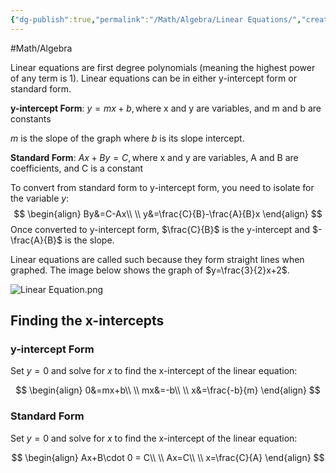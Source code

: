 ```yaml
---
{"dg-publish":true,"permalink":"/Math/Algebra/Linear Equations/","created":"2024-10-02T00:57:39.338-04:00","updated":"2024-11-11T21:46:37.895-05:00"}
---
```


#Math/Algebra 

Linear equations are first degree polynomials (meaning the highest power of any term is 1). Linear equations can be in either y-intercept form or standard form.

**y-intercept Form**: 
$y=mx+b, \text{where x and y are variables, and m and b are constants}$

$m$ is the slope of the graph where $b$ is its slope intercept.

**Standard Form**: $Ax+By=C, \text{where x and y are variables, A and B are coefficients, and C is a constant}$

To convert from standard form to y-intercept form, you need to isolate for the variable $y$:
$$
\begin{align}
By&=C-Ax\\
\\
y&=\frac{C}{B}-\frac{A}{B}x
\end{align}
$$
Once converted to y-intercept form, $\frac{C}{B}$ is the y-intercept and $-\frac{A}{B}$ is the slope.

Linear equations are called such because they form straight lines when graphed. The image below shows the graph of $y=\frac{3}{2}x+2$.

![Linear Equation.png](/img/user/Linear%20Equation.png)

## Finding the x-intercepts

### y-intercept Form

Set $y=0$ and solve for $x$ to find the x-intercept of the linear equation:

$$
\begin{align}
0&=mx+b\\
\\
mx&=-b\\
\\
x&=\frac{-b}{m}
\end{align}
$$
### Standard Form

Set $y=0$ and solve for $x$ to find the x-intercept of the linear equation:

$$
\begin{align}
Ax+B\cdot 0 = C\\
\\
Ax=C\\
\\
x=\frac{C}{A}
\end{align}
$$

